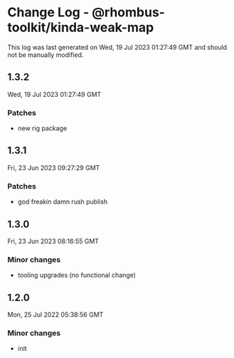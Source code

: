 # Change Log - @rhombus-toolkit/kinda-weak-map

This log was last generated on Wed, 19 Jul 2023 01:27:49 GMT and should not be manually modified.

## 1.3.2
Wed, 19 Jul 2023 01:27:49 GMT

### Patches

- new rig package

## 1.3.1
Fri, 23 Jun 2023 09:27:29 GMT

### Patches

- god freakin damn rush publish

## 1.3.0
Fri, 23 Jun 2023 08:16:55 GMT

### Minor changes

- tooling upgrades (no functional change)

## 1.2.0
Mon, 25 Jul 2022 05:38:56 GMT

### Minor changes

- init

